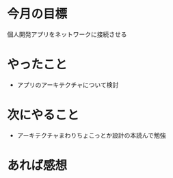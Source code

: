 # 今月の目標
個人開発アプリをネットワークに接続させる
# やったこと
* アプリのアーキテクチャについて検討
# 次にやること
* アーキテクチャまわりちょこっとか設計の本読んで勉強
# あれば感想
